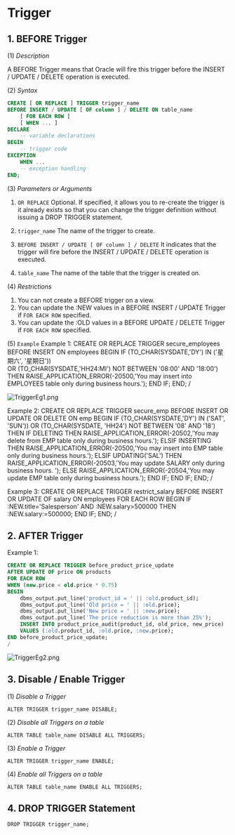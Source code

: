 # Trigger

## 1. BEFORE Trigger 
(1) _Description_

A BEFORE Trigger means that Oracle will fire this trigger before the INSERT / UPDATE /
DELETE operation is executed. 

(2) _Syntax_ 
```SQL
CREATE [ OR REPLACE ] TRIGGER trigger_name 
BEFORE INSERT / UPDATE [ OF column ] / DELETE ON table_name 
    [ FOR EACH ROW ] 
    [ WHEN ... ] 
DECLARE 
    -- variable declarations 
BEGIN 
    -- trigger code 
EXCEPTION 
    WHEN ... 
    -- exception handling 
END;
```
(3) _Parameters or Arguments_

1. `OR REPLACE`
Optional. If specified, it allows you to re-create the trigger is it already exists so that you can change the trigger definition without issuing a DROP TRIGGER statement.
2. `trigger_name`
The name of the trigger to create.

3. `BEFORE INSERT / UPDATE [ OF column ] / DELETE`
It indicates that the trigger will fire before the INSERT / UPDATE / DELETE operation is executed.

4. `table_name`
The name of the table that the trigger is created on.

(4) _Restrictions_

1. You can not create a BEFORE trigger on a view.
2. You can update the :NEW values in a BEFORE INSERT / UPDATE Trigger if `FOR EACH ROW` specified.
3. You can update the :OLD values in a BEFORE UPDATE / DELETE Trigger if `FOR EACH ROW` specified.

(5) `Example`
Example 1:
<code-block lang="sql">
CREATE OR REPLACE TRIGGER secure_employees
BEFORE INSERT ON employees
BEGIN
    IF (TO_CHAR(SYSDATE,'DY') IN ('星期六', '星期日'))  
        OR (TO_CHAR(SYSDATE,'HH24:MI') NOT BETWEEN '08:00' AND '18:00')
    THEN RAISE_APPLICATION_ERROR(-20500,'You may insert into EMPLOYEES table only during business hours.');
    END IF;
END;
/
</code-block>

![TriggerEg1.png](TriggerEg1.png)

Example 2:
<code-block lang="sql">
CREATE OR REPLACE TRIGGER secure_emp
BEFORE INSERT OR UPDATE OR DELETE ON emp
BEGIN
    IF (TO_CHAR(SYSDATE,'DY') IN ('SAT', 'SUN')) OR (TO_CHAR(SYSDATE, 'HH24') NOT BETWEEN '08' AND '18')
        THEN
            IF DELETING THEN
                RAISE_APPLICATION_ERROR(-20502,'You may delete from EMP table only during business hours.');
            ELSIF INSERTING THEN
                RAISE_APPLICATION_ERROR(-20500,'You may insert into EMP table only during business hours.');
            ELSIF UPDATING('SAL') THEN
                RAISE_APPLICATION_ERROR(-20503,'You may update SALARY only during business hours. ');
            ELSE
                RAISE_APPLICATION_ERROR(-20504,'You may update EMP table only during business hours.');
            END IF;
    END IF;
END;
/
</code-block>

Example 3:
<code-block lang="sql">
CREATE OR REPLACE TRIGGER restrict_salary
BEFORE INSERT OR UPDATE OF salary ON employees
FOR EACH ROW
BEGIN
    IF :NEW.title='Salesperson' AND :NEW.salary>500000
    THEN
        :NEW.salary:=500000;
    END IF;
END;
/ 
</code-block>

## 2. AFTER Trigger 

Example 1:

```SQL
CREATE OR REPLACE TRIGGER before_product_price_update 
AFTER UPDATE OF price ON products 
FOR EACH ROW  
WHEN (new.price < old.price * 0.75) 
BEGIN 
    dbms_output.put_line('product_id = ' || :old.product_id); 
    dbms_output.put_line('Old price = ' || :old.price); 
    dbms_output.put_line('New price = ' || :new.price); 
    dbms_output.put_line('The price reduction is more than 25%'); 
    INSERT INTO product_price_audit(product_id, old_price, new_price) 
    VALUES (:old.product_id, :old.price, :new.price); 
END before_product_price_update; 
/

```

![TriggerEg2.png](TriggerEg2.png)

## 3. Disable / Enable Trigger
(1) _Disable a Trigger_

   `ALTER TRIGGER trigger_name DISABLE;`

(2) _Disable all Triggers on a table_

   `ALTER TABLE table_name DISABLE ALL TRIGGERS;`

(3) _Enable a Trigger_

   `ALTER TRIGGER trigger_name ENABLE;`

(4) _Enable all Triggers on a table_

   `ALTER TABLE table_name ENABLE ALL TRIGGERS;`

## 4. DROP TRIGGER Statement
   `DROP TRIGGER trigger_name;`